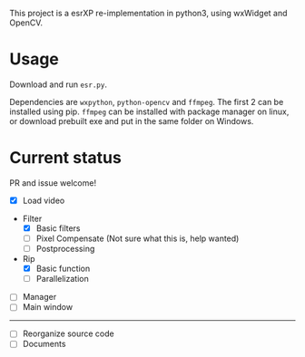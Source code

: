 This project is a esrXP re-implementation in python3, using wxWidget and OpenCV.

# Usage

Download and run `esr.py`.

Dependencies are `wxpython`, `python-opencv` and `ffmpeg`. The first 2 can be installed using pip. `ffmpeg` can be installed with package manager on linux, or download prebuilt exe and put in the same folder on Windows.

# Current status

PR and issue welcome!

- [x] Load video
- Filter
  - [x] Basic filters
  - [ ] Pixel Compensate (Not sure what this is, help wanted)
  - [ ] Postprocessing
- Rip
  - [x] Basic function
  - [ ] Parallelization
- [ ] Manager
- [ ] Main window
----
- [ ] Reorganize source code
- [ ] Documents
